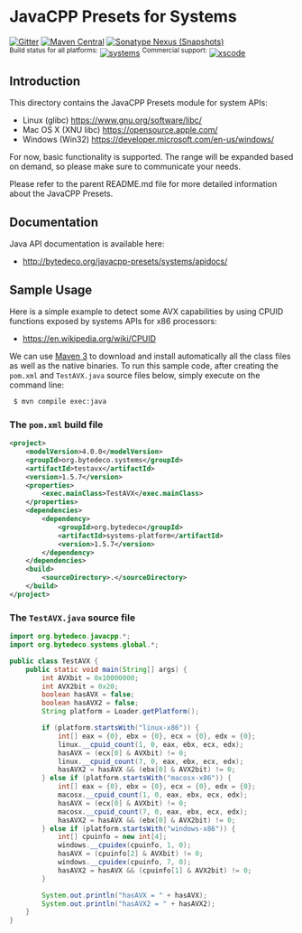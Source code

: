 JavaCPP Presets for Systems
===========================

[![Gitter](https://badges.gitter.im/bytedeco/javacpp.svg)](https://gitter.im/bytedeco/javacpp) [![Maven Central](https://maven-badges.herokuapp.com/maven-central/org.bytedeco/systems/badge.svg)](https://maven-badges.herokuapp.com/maven-central/org.bytedeco/systems) [![Sonatype Nexus (Snapshots)](https://img.shields.io/nexus/s/https/oss.sonatype.org/org.bytedeco/systems.svg)](http://bytedeco.org/builds/)  
<sup>Build status for all platforms:</sup> [![systems](https://github.com/bytedeco/javacpp-presets/workflows/systems/badge.svg)](https://github.com/bytedeco/javacpp-presets/actions?query=workflow%3Asystems)  <sup>Commercial support:</sup> [![xscode](https://img.shields.io/badge/Available%20on-xs%3Acode-blue?style=?style=plastic&logo=appveyor&logo=data:image/png;base64,iVBORw0KGgoAAAANSUhEUgAAAEAAAABACAMAAACdt4HsAAAAGXRFWHRTb2Z0d2FyZQBBZG9iZSBJbWFnZVJlYWR5ccllPAAAAAZQTFRF////////VXz1bAAAAAJ0Uk5T/wDltzBKAAAAlUlEQVR42uzXSwqAMAwE0Mn9L+3Ggtgkk35QwcnSJo9S+yGwM9DCooCbgn4YrJ4CIPUcQF7/XSBbx2TEz4sAZ2q1RAECBAiYBlCtvwN+KiYAlG7UDGj59MViT9hOwEqAhYCtAsUZvL6I6W8c2wcbd+LIWSCHSTeSAAECngN4xxIDSK9f4B9t377Wd7H5Nt7/Xz8eAgwAvesLRjYYPuUAAAAASUVORK5CYII=)](https://xscode.com/bytedeco/javacpp-presets)


Introduction
------------
This directory contains the JavaCPP Presets module for system APIs:

 * Linux (glibc)  https://www.gnu.org/software/libc/
 * Mac OS X (XNU libc)  https://opensource.apple.com/
 * Windows (Win32)  https://developer.microsoft.com/en-us/windows/

For now, basic functionality is supported. The range will be expanded based on demand, so please make sure to communicate your needs.

Please refer to the parent README.md file for more detailed information about the JavaCPP Presets.


Documentation
-------------
Java API documentation is available here:

 * http://bytedeco.org/javacpp-presets/systems/apidocs/


Sample Usage
------------
Here is a simple example to detect some AVX capabilities by using CPUID functions exposed by systems APIs for x86 processors:

 * https://en.wikipedia.org/wiki/CPUID

We can use [Maven 3](http://maven.apache.org/) to download and install automatically all the class files as well as the native binaries. To run this sample code, after creating the `pom.xml` and `TestAVX.java` source files below, simply execute on the command line:
```bash
 $ mvn compile exec:java
```

### The `pom.xml` build file
```xml
<project>
    <modelVersion>4.0.0</modelVersion>
    <groupId>org.bytedeco.systems</groupId>
    <artifactId>testavx</artifactId>
    <version>1.5.7</version>
    <properties>
        <exec.mainClass>TestAVX</exec.mainClass>
    </properties>
    <dependencies>
        <dependency>
            <groupId>org.bytedeco</groupId>
            <artifactId>systems-platform</artifactId>
            <version>1.5.7</version>
        </dependency>
    </dependencies>
    <build>
        <sourceDirectory>.</sourceDirectory>
    </build>
</project>
```

### The `TestAVX.java` source file
```java
import org.bytedeco.javacpp.*;
import org.bytedeco.systems.global.*;

public class TestAVX {
    public static void main(String[] args) {
        int AVXbit = 0x10000000;
        int AVX2bit = 0x20;
        boolean hasAVX = false;
        boolean hasAVX2 = false;
        String platform = Loader.getPlatform();

        if (platform.startsWith("linux-x86")) {
            int[] eax = {0}, ebx = {0}, ecx = {0}, edx = {0};
            linux.__cpuid_count(1, 0, eax, ebx, ecx, edx);
            hasAVX = (ecx[0] & AVXbit) != 0;
            linux.__cpuid_count(7, 0, eax, ebx, ecx, edx);
            hasAVX2 = hasAVX && (ebx[0] & AVX2bit) != 0;
        } else if (platform.startsWith("macosx-x86")) {
            int[] eax = {0}, ebx = {0}, ecx = {0}, edx = {0};
            macosx.__cpuid_count(1, 0, eax, ebx, ecx, edx);
            hasAVX = (ecx[0] & AVXbit) != 0;
            macosx.__cpuid_count(7, 0, eax, ebx, ecx, edx);
            hasAVX2 = hasAVX && (ebx[0] & AVX2bit) != 0;
        } else if (platform.startsWith("windows-x86")) {
            int[] cpuinfo = new int[4];
            windows.__cpuidex(cpuinfo, 1, 0);
            hasAVX = (cpuinfo[2] & AVXbit) != 0;
            windows.__cpuidex(cpuinfo, 7, 0);
            hasAVX2 = hasAVX && (cpuinfo[1] & AVX2bit) != 0;
        }

        System.out.println("hasAVX = " + hasAVX);
        System.out.println("hasAVX2 = " + hasAVX2);
    }
}
```
